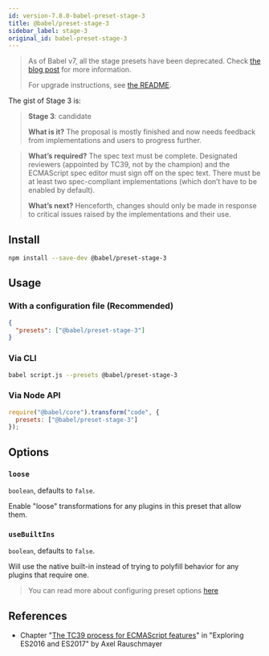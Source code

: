 ```yaml
---
id: version-7.8.0-babel-preset-stage-3
title: @babel/preset-stage-3
sidebar_label: stage-3
original_id: babel-preset-stage-3
---
```


> As of Babel v7, all the stage presets have been deprecated.
> Check [the blog post](/blog/2018/07/27/removing-babels-stage-presets) for more information.
>
> For upgrade instructions, see [the README](https://github.com/babel/babel/blob/master/packages/babel-preset-stage-3/README.md).

The gist of Stage 3 is:

> **Stage 3**: candidate
>
> **What is it?** The proposal is mostly finished and now needs feedback from implementations and users to progress further.

> **What’s required?** The spec text must be complete. Designated reviewers (appointed by TC39, not by the champion) and the ECMAScript spec editor must sign off on the spec text. There must be at least two spec-compliant implementations (which don’t have to be enabled by default).
>
> **What’s next?** Henceforth, changes should only be made in response to critical issues raised by the implementations and their use.

## Install

```sh
npm install --save-dev @babel/preset-stage-3
```

## Usage

### With a configuration file (Recommended)

```json
{
  "presets": ["@babel/preset-stage-3"]
}
```

### Via CLI

```sh
babel script.js --presets @babel/preset-stage-3
```

### Via Node API

```javascript
require("@babel/core").transform("code", {
  presets: ["@babel/preset-stage-3"]
});
```

## Options

### `loose`

`boolean`, defaults to `false`.

Enable "loose" transformations for any plugins in this preset that allow them.

### `useBuiltIns`

`boolean`, defaults to `false`.

Will use the native built-in instead of trying to polyfill behavior for any plugins that require one.

> You can read more about configuring preset options [here](https://babeljs.io/docs/en/presets#preset-options)

## References

- Chapter "[The TC39 process for ECMAScript features](http://exploringjs.com/es2016-es2017/ch_tc39-process.html)" in "Exploring ES2016 and ES2017" by Axel Rauschmayer

